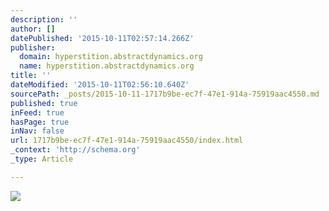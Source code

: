 ```yaml
---
description: ''
author: []
datePublished: '2015-10-11T02:57:14.266Z'
publisher:
  domain: hyperstition.abstractdynamics.org
  name: hyperstition.abstractdynamics.org
title: ''
dateModified: '2015-10-11T02:56:10.640Z'
sourcePath: _posts/2015-10-11-1717b9be-ec7f-47e1-914a-75919aac4550.md
published: true
inFeed: true
hasPage: true
inNav: false
url: 1717b9be-ec7f-47e1-914a-75919aac4550/index.html
_context: 'http://schema.org'
_type: Article

---
```

![](http://hyperstition.abstractdynamics.org/archives/Numogram.gif)